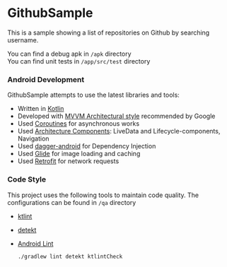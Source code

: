 # GithubSample

This is a sample showing a list of repositories on Github by searching username. 

You can find a debug apk in `/apk` directory  
You can find unit tests in `/app/src/test` directory


### Android Development
GithubSample attempts to use the latest libraries and tools:

  - Written in [Kotlin](https://kotlinlang.org/)
  - Developed with [MVVM Architectural style](https://developer.android.com/jetpack/docs/guide#recommended-app-arch) recommended by Google
  - Used [Coroutines](https://kotlinlang.org/docs/reference/coroutines-overview.html) for asynchronous works
  - Used [Architecture Components](https://developer.android.com/topic/libraries/architecture/): LiveData and Lifecycle-components, Navigation
  - Used [dagger-android](https://google.github.io/dagger/android.html) for Dependency Injection
  - Used [Glide](https://bumptech.github.io/glide/) for image loading and caching
  - Used [Retrofit](https://square.github.io/retrofit/) for network requests

### Code Style

This project uses the following tools to maintain code quality. The configurations can be found in `/qa` directory

- [ktlint](https://ktlint.github.io/)
- [detekt](https://arturbosch.github.io/detekt/)
- [Android Lint](http://tools.android.com/tips/lint)

  ```
  ./gradlew lint detekt ktlintCheck
  ``` 
  
  
